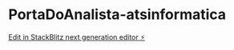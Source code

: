 # PortaDoAnalista-atsinformatica

[Edit in StackBlitz next generation editor ⚡️](https://stackblitz.com/~/github.com/phatsinformatica/PortaDoAnalista-atsinformatica)